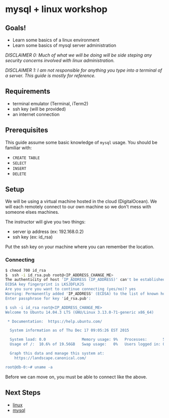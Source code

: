 # mysql + linux workshop

## Goals!

 - Learn some basics of a linux environment
 - Learn some basics of mysql server administration

_DISCLAIMER 0: Much of what we will be doing will be side steping any security concerns involved with linux administration._

_DISCLAIMER 1: I am not responsible for anything you type into a terminal of a server. This guide is mostly for reference._

## Requirements

 - terminal emulator (Terminal, iTerm2)
 - ssh key (will be provided)
 - an internet connection

## Prerequisites

This guide assume some basic knowledge of `mysql` usage. You should be familiar with:

 - `CREATE TABLE`
 - `SELECT`
 - `INSERT`
 - `DELETE`

## Setup

We will be using a virtual machine hosted in the cloud (DigitalOcean). We will each remotely connect to our own machine
so we don't mess with someone elses machines.

The instructor will give you two things:

 - server ip address (ex: 192.168.0.2)
 - ssh key (ex: id_rsa)

Put the ssh key on your machine where you can remember the location.

### Connecting

```bash
$ chmod 700 id_rsa
$  ssh -i id_rsa.pub root@<IP_ADDRESS_CHANGE_ME>
The authenticity of host 'IP_ADDRESS (IP_ADDRESS)' can't be established.
ECDSA key fingerprint is LKSJDFLKJS
Are you sure you want to continue connecting (yes/no)? yes
Warning: Permanently added 'IP_ADDRESS' (ECDSA) to the list of known hosts.
Enter passphrase for key 'id_rsa.pub':

$ ssh -i id_rsa root@<IP_ADDRESS_CHANGE_ME>
Welcome to Ubuntu 14.04.3 LTS (GNU/Linux 3.13.0-71-generic x86_64)

 * Documentation:  https://help.ubuntu.com/

  System information as of Thu Dec 17 09:05:26 EST 2015

  System load: 0.0                Memory usage: 9%   Processes:       51
  Usage of /:  10.6% of 19.56GB   Swap usage:   0%   Users logged in: 0

  Graph this data and manage this system at:
    https://landscape.canonical.com/

root@db-0:~# uname -a
```

Before we can move on, you must be able to connect like the above.

## Next Steps

 - [linux](linux.md)
 - [mysql](mysql.md)
